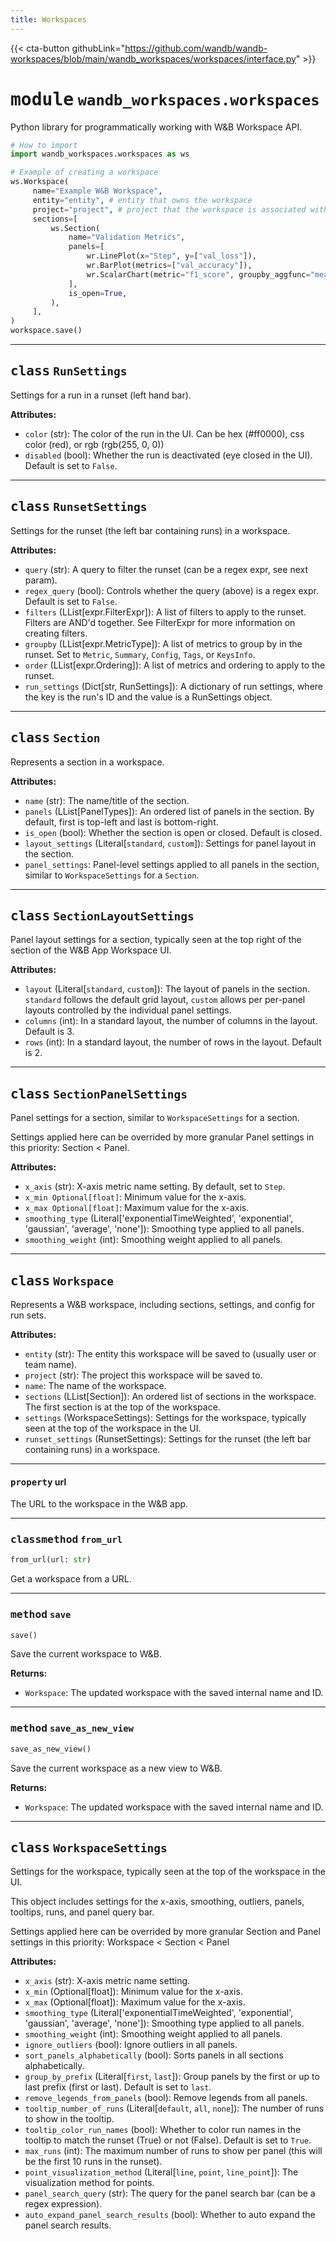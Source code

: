 ```yaml
---
title: Workspaces
---
```

{{< cta-button githubLink="https://github.com/wandb/wandb-workspaces/blob/main/wandb_workspaces/workspaces/interface.py" >}}

<!-- markdownlint-turnedoff -->



# <kbd>module</kbd> `wandb_workspaces.workspaces`
Python library for programmatically working with W&B Workspace API. 

```python
# How to import
import wandb_workspaces.workspaces as ws

# Example of creating a workspace
ws.Workspace(
     name="Example W&B Workspace",
     entity="entity", # entity that owns the workspace
     project="project", # project that the workspace is associated with
     sections=[
         ws.Section(
             name="Validation Metrics",
             panels=[
                 wr.LinePlot(x="Step", y=["val_loss"]),
                 wr.BarPlot(metrics=["val_accuracy"]),
                 wr.ScalarChart(metric="f1_score", groupby_aggfunc="mean"),
             ],
             is_open=True,
         ),
     ],
)
workspace.save()
```

---



## <kbd>class</kbd> `RunSettings`
Settings for a run in a runset (left hand bar). 



**Attributes:**
 
 - `color` (str):  The color of the run in the UI.  Can be hex (#ff0000), css color (red), or rgb (rgb(255, 0, 0)) 
 - `disabled` (bool):  Whether the run is deactivated (eye closed in the UI). Default is set to `False`. 







---



## <kbd>class</kbd> `RunsetSettings`
Settings for the runset (the left bar containing runs) in a workspace. 



**Attributes:**
 
 - `query` (str):  A query to filter the runset (can be a regex expr, see next param). 
 - `regex_query` (bool):  Controls whether the query (above) is a regex expr. Default is set to `False`. 
 - `filters` (LList[expr.FilterExpr]):  A list of filters to apply to the runset.  Filters are AND'd together. See FilterExpr for more information on creating filters. 
 - `groupby` (LList[expr.MetricType]):  A list of metrics to group by in the runset. Set to  `Metric`, `Summary`, `Config`, `Tags`, or `KeysInfo`. 
 - `order` (LList[expr.Ordering]):  A list of metrics and ordering to apply to the runset. 
 - `run_settings` (Dict[str, RunSettings]):  A dictionary of run settings, where the key  is the run's ID and the value is a RunSettings object. 







---



## <kbd>class</kbd> `Section`
Represents a section in a workspace. 



**Attributes:**
 
 - `name` (str):  The name/title of the section. 
 - `panels` (LList[PanelTypes]):  An ordered list of panels in the section. By default, first is top-left and last is bottom-right. 
 - `is_open` (bool):  Whether the section is open or closed. Default is closed. 
 - `layout_settings` (Literal[`standard`, `custom`]):  Settings for panel layout in the section. 
 - `panel_settings`:  Panel-level settings applied to all panels in the section, similar to `WorkspaceSettings` for a `Section`. 







---



## <kbd>class</kbd> `SectionLayoutSettings`
Panel layout settings for a section, typically seen at the top right of the section of the W&B App Workspace UI. 



**Attributes:**
 
 - `layout` (Literal[`standard`, `custom`]):  The layout of panels in the section. `standard`  follows the default grid layout, `custom` allows per per-panel layouts controlled  by the individual panel settings. 
 - `columns` (int):  In a standard layout, the number of columns in the layout. Default is 3. 
 - `rows` (int):  In a standard layout, the number of rows in the layout. Default is 2. 







---



## <kbd>class</kbd> `SectionPanelSettings`
Panel settings for a section, similar to `WorkspaceSettings` for a section. 

Settings applied here can be overrided by more granular Panel settings in this priority: Section < Panel. 



**Attributes:**
 
 - `x_axis` (str):  X-axis metric name setting. By default, set to `Step`. 
 - `x_min Optional[float]`:  Minimum value for the x-axis. 
 - `x_max Optional[float]`:  Maximum value for the x-axis. 
 - `smoothing_type` (Literal['exponentialTimeWeighted', 'exponential', 'gaussian', 'average', 'none']):  Smoothing  type applied to all panels. 
 - `smoothing_weight` (int):  Smoothing weight applied to all panels. 







---



## <kbd>class</kbd> `Workspace`
Represents a W&B workspace, including sections, settings, and config for run sets. 



**Attributes:**
 
 - `entity` (str):  The entity this workspace will be saved to (usually user or team name). 
 - `project` (str):  The project this workspace will be saved to. 
 - `name`:  The name of the workspace. 
 - `sections` (LList[Section]):  An ordered list of sections in the workspace.  The first section is at the top of the workspace. 
 - `settings` (WorkspaceSettings):  Settings for the workspace, typically seen at  the top of the workspace in the UI. 
 - `runset_settings` (RunsetSettings):  Settings for the runset  (the left bar containing runs) in a workspace. 


---

#### <kbd>property</kbd> url

The URL to the workspace in the W&B app. 



---



### <kbd>classmethod</kbd> `from_url`

```python
from_url(url: str)
```

Get a workspace from a URL. 

---



### <kbd>method</kbd> `save`

```python
save()
```

Save the current workspace to W&B. 



**Returns:**
 
 - `Workspace`:  The updated workspace with the saved internal name and ID. 

---



### <kbd>method</kbd> `save_as_new_view`

```python
save_as_new_view()
```

Save the current workspace as a new view to W&B. 



**Returns:**
 
 - `Workspace`:  The updated workspace with the saved internal name and ID.

---



## <kbd>class</kbd> `WorkspaceSettings`
Settings for the workspace, typically seen at the top of the workspace in the UI. 

This object includes settings for the x-axis, smoothing, outliers, panels, tooltips, runs, and panel query bar. 

Settings applied here can be overrided by more granular Section and Panel settings in this priority: Workspace < Section < Panel 



**Attributes:**
 
 - `x_axis` (str):  X-axis metric name setting. 
 - `x_min` (Optional[float]):  Minimum value for the x-axis. 
 - `x_max` (Optional[float]):  Maximum value for the x-axis. 
 - `smoothing_type` (Literal['exponentialTimeWeighted', 'exponential', 'gaussian', 'average', 'none']):  Smoothing  type applied to all panels. 
 - `smoothing_weight` (int):  Smoothing weight applied to all panels. 
 - `ignore_outliers` (bool):  Ignore outliers in all panels. 
 - `sort_panels_alphabetically` (bool):  Sorts panels in all sections alphabetically. 
 - `group_by_prefix` (Literal[`first`, `last`]):  Group panels by the first or up to last  prefix (first or last). Default is set to `last`. 
 - `remove_legends_from_panels` (bool):  Remove legends from all panels. 
 - `tooltip_number_of_runs` (Literal[`default`, `all`, `none`]):  The number of runs to show in the tooltip. 
 - `tooltip_color_run_names` (bool):  Whether to color run names in the tooltip to  match the runset (True) or not (False). Default is set to `True`. 
 - `max_runs` (int):  The maximum number of runs to show per panel (this will be the first 10 runs in the runset). 
 - `point_visualization_method` (Literal[`line`, `point`, `line_point`]):  The visualization method for points. 
 - `panel_search_query` (str):  The query for the panel search bar (can be a regex expression). 
 - `auto_expand_panel_search_results` (bool):  Whether to auto expand the panel search results. 





